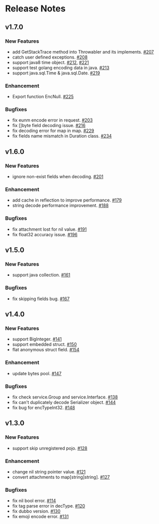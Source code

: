 # Release Notes

## v1.7.0

### New Features
- add GetStackTrace method into Throwabler and its implements. [#207](https://github.com/apache/dubbo-go-hessian2/pull/207)
- catch user defined exceptions. [#208](https://github.com/apache/dubbo-go-hessian2/pull/208)
- support java8 time object. [#212](https://github.com/apache/dubbo-go-hessian2/pull/212), [#221](https://github.com/apache/dubbo-go-hessian2/pull/221)
- support test golang encoding data in java. [#213](https://github.com/apache/dubbo-go-hessian2/pull/213)
- support java.sql.Time & java.sql.Date. [#219](https://github.com/apache/dubbo-go-hessian2/pull/219)

### Enhancement
- Export function EncNull. [#225](https://github.com/apache/dubbo-go-hessian2/pull/225)

### Bugfixes
- fix eunm encode error in request. [#203](https://github.com/apache/dubbo-go-hessian2/pull/203)
- fix []byte field decoding issue. [#216](https://github.com/apache/dubbo-go-hessian2/pull/216)
- fix decoding error for map in map. [#229](https://github.com/apache/dubbo-go-hessian2/pull/229)
- fix fields name mismatch in Duration class. [#234](https://github.com/apache/dubbo-go-hessian2/pull/234)

## v1.6.0

### New Features
- ignore non-exist fields when decoding. [#201](https://github.com/apache/dubbo-go-hessian2/pull/201)

### Enhancement
- add cache in reflection to improve performance. [#179](https://github.com/apache/dubbo-go-hessian2/pull/179)
- string decode performance improvement. [#188](https://github.com/apache/dubbo-go-hessian2/pull/188)

### Bugfixes
- fix attachment lost for nil value. [#191](https://github.com/apache/dubbo-go-hessian2/pull/191)
- fix float32 accuracy issue. [#196](https://github.com/apache/dubbo-go-hessian2/pull/196)

## v1.5.0

### New Features
- support java collection.  [#161](https://github.com/apache/dubbo-go-hessian2/pull/161)

### Bugfixes
- fix skipping fields bug. [#167](https://github.com/apache/dubbo-go-hessian2/pull/167)


## v1.4.0

### New Features
- support BigInteger.  [#141](https://github.com/apache/dubbo-go-hessian2/pull/141)
- support embedded struct. [#150](https://github.com/apache/dubbo-go-hessian2/pull/150)
- flat anonymous struct field. [#154](https://github.com/apache/dubbo-go-hessian2/pull/154)

### Enhancement
- update bytes pool. [#147](https://github.com/apache/dubbo-go-hessian2/pull/147)

### Bugfixes
- fix check service.Group and service.Interface. [#138](https://github.com/apache/dubbo-go-hessian2/pull/138)
- fix can't duplicately decode Serializer object. [#144](https://github.com/apache/dubbo-go-hessian2/pull/144)
- fix bug for encTypeInt32. [#148](https://github.com/apache/dubbo-go-hessian2/pull/148)


## v1.3.0

### New Features
- support skip unregistered pojo. [#128](https://github.com/apache/dubbo-go-hessian2/pull/128)

### Enhancement
- change nil string pointer value. [#121](https://github.com/apache/dubbo-go-hessian2/pull/121)
- convert attachments to map[string]string]. [#127](https://github.com/apache/dubbo-go-hessian2/pull/127)

### Bugfixes
- fix nil bool error. [#114](https://github.com/apache/dubbo-go-hessian2/pull/114)
- fix tag parse error in decType. [#120](https://github.com/apache/dubbo-go-hessian2/pull/120)
- fix dubbo version. [#130](https://github.com/apache/dubbo-go-hessian2/pull/130)
- fix emoji encode error. [#131](https://github.com/apache/dubbo-go-hessian2/pull/131)

